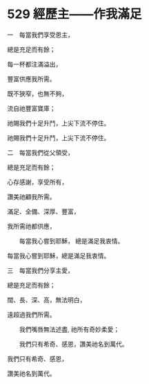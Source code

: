 # 529 經歷主——作我滿足

一　每當我們享受恩主，

總是充足而有餘；

每一杯都注滿溢出，

豐富供應我所需。

既不狹窄，也無不夠，

流自祂豐富寶庫；

祂賜我們十足升鬥，上尖下流不停住。

祂賜我們十足升鬥，上尖下流不停住。

二　每當我們從父領受，

總是充足而有餘；

心存感謝，享受所有，

讚美祂顧我所需。

滿足、全備、深厚、豐富，

我所需祂都供應，

　　每當我心嘗到耶穌， 總是滿足我衷情。

每當我心嘗到耶穌，總是滿足我衷情。

三　每當我們分享主愛，

總是充足而有餘；

闊、長、深、高，無法明白，

遠超過我們所需。

　　我們嘴唇無法述盡, 祂所有奇妙柔愛；

　　我們只有希奇、感恩，讚美祂名到萬代。

我們只有希奇、感恩，

讚美祂名到萬代。

